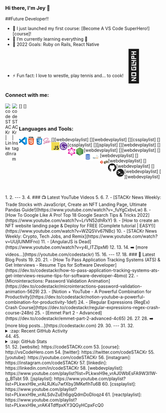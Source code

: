 ### Hi there, I'm Jey 👋 

##Future Developer!!

- 🔭 I just launched my first course: [Become A VS Code SuperHero!][course]!
- 🌱 I’m currently learning everything 🤣
- 🥅 2022 Goals: Ruby on Rails, React Native
- ⚡ Fun fact: I love to wrestle, play tennis and... to cook!<span style='font-size:100px;'>&#127858;</span>

### Connect with me:

[<img align="left" alt="codeSTACKr | LinkedIn" width="22px" src="https://cdn.jsdelivr.net/npm/simple-icons@v3/icons/linkedin.svg" />]
[<img align="left" alt="codeSTACKr | Instagram" width="22px" src="https://cdn.jsdelivr.net/npm/simple-icons@v3/icons/instagram.svg" />]

<br />

### Languages and Tools:

[<img align="left" alt="Visual Studio Code" width="26px" src="https://raw.githubusercontent.com/github/explore/80688e429a7d4ef2fca1e82350fe8e3517d3494d/topics/visual-studio-code/visual-studio-code.png" />][webdevplaylist]
[<img align="left" alt="HTML5" width="26px" src="https://raw.githubusercontent.com/github/explore/80688e429a7d4ef2fca1e82350fe8e3517d3494d/topics/html/html.png" />][webdevplaylist]
[<img align="left" alt="CSS3" width="26px" src="https://raw.githubusercontent.com/github/explore/80688e429a7d4ef2fca1e82350fe8e3517d3494d/topics/css/css.png" />][cssplaylist]
[<img align="left" alt="Sass" width="26px" src="https://raw.githubusercontent.com/github/explore/80688e429a7d4ef2fca1e82350fe8e3517d3494d/topics/sass/sass.png" />][cssplaylist]
[<img align="left" alt="JavaScript" width="26px" src="https://raw.githubusercontent.com/github/explore/80688e429a7d4ef2fca1e82350fe8e3517d3494d/topics/javascript/javascript.png" />][jsplaylist]
[<img align="left" alt="Gatsby" width="26px" src="https://raw.githubusercontent.com/github/explore/e94815998e4e0713912fed477a1f346ec04c3da2/topics/gatsby/gatsby.png" />][webdevplaylist]
[<img align="left" alt="GraphQL" width="26px" src="https://raw.githubusercontent.com/github/explore/80688e429a7d4ef2fca1e82350fe8e3517d3494d/topics/graphql/graphql.png" />][webdevplaylist]
[<img align="left" alt="Node.js" width="26px" src="https://raw.githubusercontent.com/github/explore/80688e429a7d4ef2fca1e82350fe8e3517d3494d/topics/nodejs/nodejs.png" />][webdevplaylist]
[<img align="left" alt="SQL" width="26px" src="https://raw.githubusercontent.com/github/explore/80688e429a7d4ef2fca1e82350fe8e3517d3494d/topics/sql/sql.png" />][webdevplaylist]
[<img align="left" alt="MySQL" width="26px" src="https://raw.githubusercontent.com/github/explore/80688e429a7d4ef2fca1e82350fe8e3517d3494d/topics/mysql/mysql.png" />][webdevplaylist]
[<img align="left" alt="Git" width="26px" src="https://raw.githubusercontent.com/github/explore/80688e429a7d4ef2fca1e82350fe8e3517d3494d/topics/git/git.png" />][webdevplaylist]
[<img align="left" alt="GitHub" width="26px" src="https://raw.githubusercontent.com/github/explore/78df643247d429f6cc873026c0622819ad797942/topics/github/github.png" />][webdevplaylist]
[<img align="left" alt="Terminal" width="26px" src="https://raw.githubusercontent.com/github/explore/80688e429a7d4ef2fca1e82350fe8e3517d3494d/topics/terminal/terminal.png" />][webdevplaylist]

<br />
<br />
1. 
2. ---
3. 
4. ### 📺 Latest YouTube Videos
5. 
6. <!-- YOUTUBE:START -->
7. - [STACKr News Weekly: Trade Stocks with JavaScript, Create an NFT Landing Page, Ultimate Pandas Guide!](https://www.youtube.com/watch?v=_fuYgCxbvLw)
8. - [How To Google Like A Pro! Top 18 Google Search Tips &amp; Tricks 2022](https://www.youtube.com/watch?v=LrVN52dhRxY)
9. - [How to create an NFT website landing page &amp; Deploy for FREE &lpar;Complete tutorial | EASY!&rpar;](https://www.youtube.com/watch?v=WZQSVv67NBc)
10. - [STACKr News Weekly: Crypto, Tech Jobs, and Remix](https://www.youtube.com/watch?v=UUjIUNMlFno)
11. - [AngularJS is Dead](https://www.youtube.com/watch?v=y4I_ITZIpxM)
12. <!-- YOUTUBE:END -->
13. 
14. ➡️ [more videos...](https://youtube.com/codestackr)
15. 
16. ---
17. 
18. ### 📕 Latest Blog Posts
19. 
20. <!-- BLOG-POST-LIST:START -->
21. - [How To Pass Application Tracking Systems &lpar;ATS&rpar; &amp; Get Interviews - Resume Tips for Software Developer](https://dev.to/codestackr/how-to-pass-application-tracking-systems-ats-get-interviews-resume-tips-for-software-developer-4bmo)
22. - [Microinteractions: Password Validation Animation](https://dev.to/codestackr/microinteractions-password-validation-animation-5629)
23. - [Notion + YouTube - A Powerful Combination for Productivity](https://dev.to/codestackr/notion-youtube-a-powerful-combination-for-productivity-1def)
24. - [Regular Expressions &lpar;RegEx&rpar; Crash Course](https://dev.to/codestackr/regular-expressions-regex-crash-course-248n)
25. - [Emmet Part 2 - Advanced](https://dev.to/codestackr/emmet-part-2-advanced-4c65)
26. <!-- BLOG-POST-LIST:END -->
27. 
28. ➡️ [more blog posts...](https://codestackr.com)
29. 
30. ---
31. 
32. <details>
33.   <summary>:zap: Recent GitHub Activity</summary>
34.   
35. <!--START_SECTION:activity-->
36. 1. ❗️ Closed issue [#49](https://github.com/codeSTACKr/create-10k-nft-collection/issues/49) in [codeSTACKr/create-10k-nft-collection](https://github.com/codeSTACKr/create-10k-nft-collection)
37. 2. 🗣 Commented on [#49](https://github.com/codeSTACKr/create-10k-nft-collection/issues/49) in [codeSTACKr/create-10k-nft-collection](https://github.com/codeSTACKr/create-10k-nft-collection)
38. 3. ❗️ Closed issue [#50](https://github.com/codeSTACKr/create-10k-nft-collection/issues/50) in [codeSTACKr/create-10k-nft-collection](https://github.com/codeSTACKr/create-10k-nft-collection)
39. 4. ❗️ Closed issue [#51](https://github.com/codeSTACKr/create-10k-nft-collection/issues/51) in [codeSTACKr/create-10k-nft-collection](https://github.com/codeSTACKr/create-10k-nft-collection)
40. 5. 🗣 Commented on [#51](https://github.com/codeSTACKr/create-10k-nft-collection/issues/51) in [codeSTACKr/create-10k-nft-collection](https://github.com/codeSTACKr/create-10k-nft-collection)
41. <!--END_SECTION:activity-->
42. 
43. </details>
44. 
45. <details>
46.   <summary>:zap: GitHub Stats</summary>
47. 
48.   <img align="left" alt="codeSTACKr's GitHub Stats" src="https://github-readme-stats.codestackr.vercel.app/api?username=codeSTACKr&show_icons=true&hide_border=true" />
49. 
50. </details>
51. 
52. [website]: https://codeSTACKr.com
53. [course]: http://vsCodeHero.com
54. [twitter]: https://twitter.com/codeSTACKr
55. [youtube]: https://youtube.com/codeSTACKr
56. [instagram]: https://instagram.com/codeSTACKr
57. [linkedin]: https://linkedin.com/in/codeSTACKr
58. [webdevplaylist]: https://www.youtube.com/playlist?list=PLkwxH9e_vrAJ0WbEsFA9W3I1W-g_BTsbt
59. [jsplaylist]: https://www.youtube.com/playlist?list=PLkwxH9e_vrALRJKu7wfXby3MKeflhTu6B
60. [cssplaylist]: https://www.youtube.com/playlist?list=PLkwxH9e_vrALSdvZuEh6gqQdmDoDIoqz4
61. [reactplaylist]: https://www.youtube.com/playlist?list=PLkwxH9e_vrAK4TdffpxKY3QGyHCpxFcQ0
